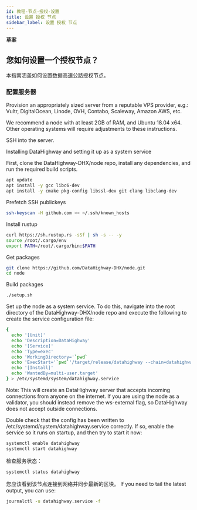 ```yaml
---
id: 教程-节点-授权-设置
title: 设置 授权 节点
sidebar_label: 设置 授权 节点
---
```


**草案**

## 您如何设置一个授权节点？

本指南涵盖如何设置数据高速公路授权节点。


### 配置服务器

Provision an appropriately sized server from a reputable VPS provider, e.g.: Vultr, DigitalOcean, Linode, OVH, Contabo, Scaleway, Amazon AWS, etc.

We recommend a node with at least 2GB of RAM, and Ubuntu 18.04 x64. Other operating systems will require adjustments to these instructions.

SSH into the server.

Installing DataHighway and setting it up as a system service

First, clone the DataHighway-DHX/node repo, install any dependencies, and run the required build scripts.

```bash
apt update
apt install -y gcc libc6-dev
apt install -y cmake pkg-config libssl-dev git clang libclang-dev
```

Prefetch SSH publickeys

```bash
ssh-keyscan -H github.com >> ~/.ssh/known_hosts
```

Install rustup

```bash
curl https://sh.rustup.rs -sSf | sh -s -- -y
source /root/.cargo/env
export PATH=/root/.cargo/bin:$PATH
```

Get packages

```bash
git clone https://github.com/DataHighway-DHX/node.git
cd node
```

Build packages

```bash
./setup.sh
```

Set up the node as a system service. To do this, navigate into the root directory of the DataHighway-DHX/node repo and execute the following to create the service configuration file:

```bash
{
  echo '[Unit]'
  echo 'Description=DataHighway'
  echo '[Service]'
  echo 'Type=exec'
  echo 'WorkingDirectory='`pwd`
  echo 'ExecStart='`pwd`'/target/release/datahighway --chain=datahighway --ws-external --rpc-cors "*"'
  echo '[Install]'
  echo 'WantedBy=multi-user.target'
} > /etc/systemd/system/datahighway.service
```

Note: This will create an DataHighway server that accepts incoming connections from anyone on the internet. If you are using the node as a validator, you should instead remove the ws-external flag, so DataHighway does not accept outside connections.

Double check that the config has been written to /etc/systemd/system/datahighway.service correctly. If so, enable the service so it runs on startup, and then try to start it now:

```bash
systemctl enable datahighway
systemctl start datahighway
```

检查服务状态：

```bash
systemctl status datahighway
```

您应该看到该节点连接到网络并同步最新的区块。 If you need to tail the latest output, you can use:

```bash
journalctl -u datahighway.service -f
```
